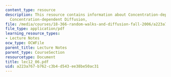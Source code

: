 ```yaml
---
content_type: resource
description: This resource contains information about Concentration-dependent drift,
  Concentration-dependent Diffusion,
file: /media/courses/18-366-random-walks-and-diffusion-fall-2006/a223a767b762c3b4d543ee38be50ac31_lec12_06.pdf
file_type: application/pdf
learning_resource_types:
- Lecture Notes
ocw_type: OCWFile
parent_title: Lecture Notes
parent_type: CourseSection
resourcetype: Document
title: lec12_06.pdf
uid: a223a767-b762-c3b4-d543-ee38be50ac31
---
```


